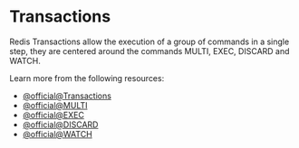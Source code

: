 # Transactions

Redis Transactions allow the execution of a group of commands in a single step, they are centered around the commands MULTI, EXEC, DISCARD and WATCH.

Learn more from the following resources:

- [@official@Transactions](https://redis.io/docs/latest/develop/interact/transactions/)
- [@official@MULTI](https://redis.io/docs/latest/commands/multi/)
- [@official@EXEC](https://redis.io/docs/latest/commands/exec/)
- [@official@DISCARD](https://redis.io/docs/latest/commands/discard/)
- [@official@WATCH](https://redis.io/docs/latest/commands/watch/)